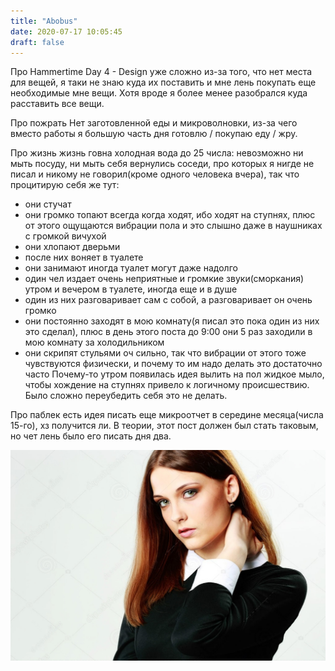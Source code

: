 ```yaml
---
title: "Abobus"
date: 2020-07-17 10:05:45
draft: false
---
```


Про Hammertime
Day 4 - Design уже сложно из-за того, что нет места для вещей, я таки не знаю куда их поставить и мне лень покупать еще необходимые мне вещи. Хотя вроде я более менее разобрался куда расставить все вещи.

Про пожрать
Нет заготовленной еды и микроволновки, из-за чего вместо работы я большую часть дня готовлю / покупаю еду / жру.

Про жизнь
жизнь говна
холодная вода до 25 числа: невозможно ни мыть посуду, ни мыть себя
вернулись соседи, про которых я нигде не писал и никому не говорил(кроме одного человека вчера), так что процитирую себя же тут:
- они стучат
- они громко топают всегда когда ходят, ибо ходят на ступнях, плюс от этого ощущаются вибрации пола и это слышно даже в наушниках с громкой вичухой
- они хлопают дверьми
- после них воняет в туалете
- они занимают иногда туалет могут даже надолго
- один чел издает очень неприятные и громкие звуки(сморкания) утром и вечером в туалете, иногда еще и в душе
- один из них разговаривает сам с собой, а разговаривает он очень громко
- они постоянно заходят в мою комнату(я писал это пока один из них это сделал), плюс в день этого поста до 9:00 они 5 раз заходили в мою комнату за холодильником
- они скрипят стульями оч сильно, так что вибрации от этого тоже чувствуются физически, и почему то им надо делать это достаточно часто
Почему-то утром появилась идея вылить на пол жидкое мыло, чтобы хождение на ступнях привело к логичному происшествию. Было сложно переубедить себя это не делать.

Про паблек
есть идея писать еще микроотчет в середине месяца(числа 15-го), хз получится ли. В теории, этот пост должен был стать таковым, но чет лень было его писать дня два.

![](/img/vk/zGgmgkkcQl0.jpg)
